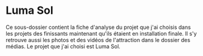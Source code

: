 # Luma Sol
Ce sous-dossier contient la fiche d'analyse du projet que j'ai choisis dans les projets des finissants maintenant qu'ils étaient en installation finale. Il s'y retrouve aussi les photos et des vidéos de l'attraction dans le dossier des médias. Le projet que j'ai choisi est Luma Sol. 
